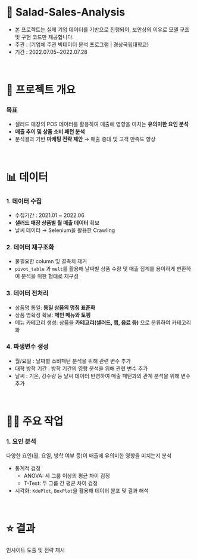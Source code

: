 # 🥗 Salad-Sales-Analysis
* 본 프로젝트는 실제 기업 데이터를 기반으로 진행되어, 보안상의 이유로 모델 구조 및 구현 코드만 제공합니다.
* 주관 : (기업체 주관 빅데이터 분석 프로그램 | 경상국립대학교)
* 기간 : 2022.07.05~2022.07.28
<br>

# 👀 프로젝트 개요 

### 목표
* 샐러드 매장의 POS 데이터를 활용하여 매출에 영향을 미치는 **유의미한 요인 분석**
* **매출 추이 및 상품 소비 패턴 분석** 
* 분석결과 기반 **마케팅 전략 제안** → 매출 증대 및 고객 만족도 향상
<br>

# 📊 데이터

### 1. 데이터 수집 
* 수집기간 : 2021.01 ~ 2022.06
* **샐러드 매장 상품별 월 매출 데이터** 확보
* 날씨 데이터 → Selenium을 활용한 Crawling

### 2. 데이터 재구조화
* 불필요한 column 및 결측치 제거 
* `pivot_table` 과 `melt`를 활용해 날짜별 상품 수량 및 매출 집계를 용이하게 변환하여 분석을 위한 형태로 재구성

### 3. 데이터 전처리
* 상품명 통일: **동일 상품의 명칭 표준화**
* 상품 명확성 확보: **메인 메뉴와 토핑** 
* 메뉴 카테고리 생성: 상품을 **카테고리(샐러드, 랩, 음료 등)** 으로 분류하여 카테고리화

### 4. 파생변수 생성 
* 월/요일 : 날짜별 소비패턴 분석을 위해 관련 변수 추가 
* 대학 방학 기간 : 방학 기간의 영향 분석을 위해 관련 변수 추가 
* 날씨 : 기온, 강수량 등 날씨 데이터 반영하여 매출 패턴과의 관계 분석을 위해 변수 추가

<br>

# 👍🏻 주요 작업 

### 1. 요인 분석 

다양한 요인(월, 요일, 방학 여부 등)이 매출에 유의미한 영향을 미치는지 분석

* 통계적 검정 
  * ANOVA: 세 그룹 이상의 평균 차이 검정
  * T-Test: 두 그룹 간 평균 차이 검정
* 시각화: `KdePlot`, `BoxPlot`을 활용해 데이터 분포 및 결과 해석

<br>

# ⭐ 결과
인사이트 도출 및 전략 제시 

